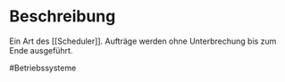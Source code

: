 # Beschreibung
Ein Art des [[Scheduler]].
Aufträge werden ohne Unterbrechung bis zum Ende ausgeführt.

#Betriebssysteme 
